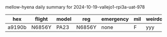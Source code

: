 mellow-hyena daily summary for 2024-10-19-vallejo1-rpi3a-uat-978

|hex|flight|model|reg|emergency|mil|weirdo|
|--|--|--|--|--|--|--|
|a9190b|N6856Y|PA23|N6856Y|none|F|yyy|

